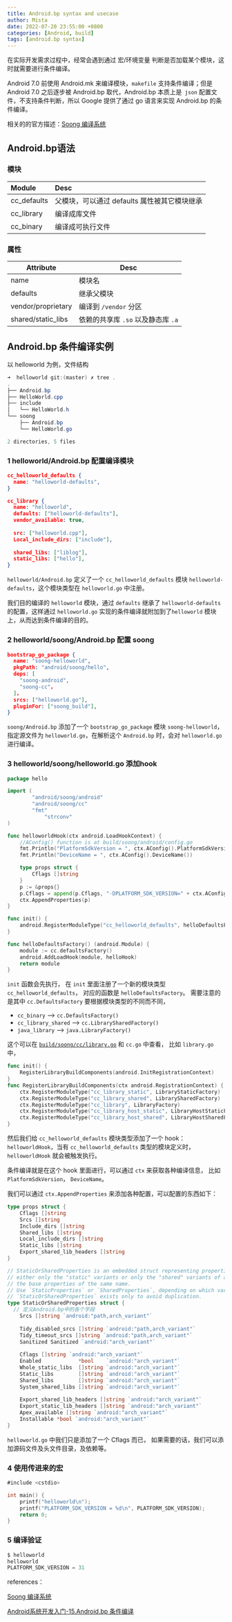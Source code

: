 ```yaml
---
title: Android.bp syntax and usecase
author: Mista
date: 2022-07-20 23:55:00 +0800
categories: [Android, build]
tags: [android.bp syntax]
---
```


在实际开发需求过程中，经常会遇到通过 宏/环境变量 判断是否加载某个模块，这时就需要进行条件编译。

Android 7.0 前使用 Android.mk 来编译模块，`makefile` 支持条件编译；但是 Android 7.0 之后逐步被 Android.bp 取代，Android.bp 本质上是` json` 配置文件，不支持条件判断，所以 Google 提供了通过 go 语言来实现 Android.bp 的条件编译。

相关的的官方描述：[Soong 编译系统](https://source.android.com/docs/setup/build)

## Android.bp语法

### 模块

| Module      | Desc                                         |
| :---------- | :------------------------------------------- |
| cc_defaults | 父模块，可以通过 defaults 属性被其它模块继承 |
| cc_library  | 编译成库文件                                 |
| cc_binary   | 编译成可执行文件                             |

### 属性

| Attribute          | Desc                               |
| ------------------ | ---------------------------------- |
| name               | 模块名                             |
| defaults           | 继承父模块                         |
| vendor/proprietary | 编译到 `/vendor` 分区              |
| shared/static_libs | 依赖的共享库 `.so` 以及静态库 `.a` |

## Android.bp 条件编译实例

以 helloworld 为例，文件结构

```powershell
➜  helloworld git:(master) ✗ tree .
.
├── Android.bp
├── HelloWorld.cpp
├── include
│   └── HelloWorld.h
└── soong
    ├── Android.bp
    └── HelloWorld.go

2 directories, 5 files
```

### 1 helloworld/Android.bp 配置编译模块

```json
cc_helloworld_defaults {
  name: "helloworld-defaults",
}

cc_library {
  name: "helloworld",
  defaults: ["helloworld-defaults"],
  vendor_available: true,
  
  src: ["helloworld.cpp"],
  Local_include_dirs: ["include"],
  
  shared_libs: ["liblog"],
  static_libs: ["hello"],
}
```

`helloworld/Android.bp` 定义了一个 `cc_helloworld_defaults` 模块 `helloworld-defaults`，这个模块类型在 `helloworld.go` 中注册。

我们目的编译的 `helloworld` 模块，通过 `defaults` 继承了 `helloworld-defaults` 的配置，这样通过 `helloworld.go` 实现的条件编译就附加到了`helloworld` 模块上，从而达到条件编译的目的。

### 2 helloworld/soong/Android.bp 配置 soong

```json
bootstrap_go_package {
  name: "soong-helloworld",
  pkgPath: "android/soong/hello",
  deps: [
    "soong-android",
    "soong-cc"，
  ]，
  srcs: ["helloworld.go"],
  pluginFor: ["soong_build"],
}
```

`soong/Android.bp` 添加了一个 `bootstrap_go_package` 模块 `soong-helloworld`，指定源文件为 `helloworld.go`，在解析这个 `Android.bp` 时，会对 `helloworld.go` 进行编译。

### 3 helloworld/soong/helloworld.go 添加hook

```go
package hello

import (
        "android/soong/android"
        "android/soong/cc"
        "fmt"
  			"strconv"
)

func helloworldHook(ctx android.LoadHookContext) {
    //AConfig() function is at build/soong/android/config.go
    fmt.Println("PlatformSdkVersion = ", ctx.AConfig().PlatformSdkVersion())
    fmt.Println("DeviceName = ", ctx.AConfig().DeviceName())

    type props struct {
        Cflags []string
    }
    p := &props{}
    p.Cflags = append(p.Cflags, "-DPLATFORM_SDK_VERSION=" + ctx.AConfig().PlatformSdkVersion())
    ctx.AppendProperties(p)
}

func init() {
    android.RegisterModuleType("cc_helloworld_defaults", helloDefaultsFactory)
}

func helloDefaultsFactory() (android.Module) {
    module := cc.defaultsFactory()
    android.AddLoadHook(module, helloHook)
    return module
}
```

`init` 函数会先执行， 在 `init` 里面注册了一个新的模块类型 `cc_helloworld_defaults`， 对应的函数是 `helloDefaultsFactory`。
需要注意的是其中 `cc.DefaultsFactory` 要根据模块类型的不同而不同，

- `cc_binary` –> `cc.DefaultsFactory()`
- `cc_library_shared` –> `cc.LibrarySharedFactory()`
- `java_library` –> `java.LibraryFactory()`

这个可以在 [`build/soong/cc/library.go`](https://android.googlesource.com/platform/build/soong/+/refs/heads/master/cc/library.go) 和 `cc.go` 中查看， 比如 `library.go` 中，

```go
func init() {
	RegisterLibraryBuildComponents(android.InitRegistrationContext)
}
func RegisterLibraryBuildComponents(ctx android.RegistrationContext) {
	ctx.RegisterModuleType("cc_library_static", LibraryStaticFactory)
	ctx.RegisterModuleType("cc_library_shared", LibrarySharedFactory)
	ctx.RegisterModuleType("cc_library", LibraryFactory)
	ctx.RegisterModuleType("cc_library_host_static", LibraryHostStaticFactory)
	ctx.RegisterModuleType("cc_library_host_shared", LibraryHostSharedFactory)
}
```

然后我们给 `cc_helloworld_defaults` 模块类型添加了一个 hook：`helloworldHook`，当有 `cc_helloworld_defaults` 类型的模块定义时， `helloworldHook` 就会被触发执行。

条件编译就是在这个 hook 里面进行，可以通过 `ctx` 来获取各种编译信息， 比如 `PlatformSdkVersion`， `DeviceName`。

我们可以通过 `ctx.AppendProperties` 来添加各种配置，可以配置的东西如下：

```go
type props struct {
    Cflags []string
    Srcs []string
    Include_dirs []string
    Shared_libs []string
    Local_include_dirs []string
    Static_libs []string
    Export_shared_lib_headers []string
}

// StaticOrSharedProperties is an embedded struct representing properties to affect attributes of
// either only the "static" variants or only the "shared" variants of a library module. These override
// the base properties of the same name.
// Use `StaticProperties` or `SharedProperties`, depending on which variant is needed.
// `StaticOrSharedProperties` exists only to avoid duplication.
type StaticOrSharedProperties struct {
  // 定义Android.bp中的各个字段
	Srcs []string `android:"path,arch_variant"`
  
	Tidy_disabled_srcs []string `android:"path,arch_variant"`
	Tidy_timeout_srcs []string `android:"path,arch_variant"`
	Sanitized Sanitized `android:"arch_variant"`
  
	Cflags []string `android:"arch_variant"`
	Enabled            *bool    `android:"arch_variant"`
	Whole_static_libs  []string `android:"arch_variant"`
	Static_libs        []string `android:"arch_variant"`
	Shared_libs        []string `android:"arch_variant"`
	System_shared_libs []string `android:"arch_variant"`
  
	Export_shared_lib_headers []string `android:"arch_variant"`
	Export_static_lib_headers []string `android:"arch_variant"`
	Apex_available []string `android:"arch_variant"`
	Installable *bool `android:"arch_variant"`
}
```

`helloworld.go` 中我们只是添加了一个 Cflags 而已， 如果需要的话，我们可以添加源码文件及头文件目录，及依赖等。

### 4 使用传进来的宏

```go
#include <cstdio>

int main() {
    printf("helloworld\n");
    printf("PLATFORM_SDK_VERSION = %d\n", PLATFORM_SDK_VERSION);
    return 0;
}
```

### 5 编译验证

```go
$ helloworld
helloworld
PLATFORM_SDK_VERSION = 31
```





references：

[Soong 编译系统](https://source.android.com/docs/setup/build)

[Android系统开发入门-15.Android.bp 条件编译](http://qiushao.net/2020/02/05/Android%E7%B3%BB%E7%BB%9F%E5%BC%80%E5%8F%91%E5%85%A5%E9%97%A8/15-Anroid.bp%E6%9D%A1%E4%BB%B6%E7%BC%96%E8%AF%91/)
